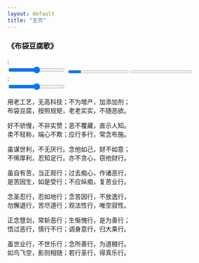 ```yaml
---
layout: default
title: "主页"
---
```


### 《布袋豆腐歌》

<!-- Amplitude Player -->
<div id="amplitude-player">
    <div id="amplitude-left">
        <img data-amplitude-song-info="cover_art_url" class="album-art"/>
        <div class="amplitude-visualization" id="large-visualization"></div>
        <div id="player-left-bottom">
        <div id="time-container">
            <span class="current-time">
            <span class="amplitude-current-minutes" ></span>:<span class="amplitude-current-seconds"></span>
            </span>
            <div id="progress-container">
            <div class="amplitude-wave-form"></div>
            <input type="range" class="amplitude-song-slider"/>
            <progress id="song-played-progress" class="amplitude-song-played-progress"></progress>
            <progress id="song-buffered-progress" class="amplitude-buffered-progress" value="0"></progress>
            </div>
            <span class="duration">
            <span class="amplitude-duration-minutes"></span>:<span class="amplitude-duration-seconds"></span>
            </span>
        </div>
        <div id="control-container">
            <div id="repeat-container">
            <div class="amplitude-repeat" id="repeat"></div>
            <div class="amplitude-shuffle amplitude-shuffle-off" id="shuffle"></div>
            </div>
            <div id="central-control-container">
            <div id="central-controls">
                <div class="amplitude-prev" id="previous"></div>
                <div class="amplitude-play-pause" id="play-pause"></div>
                <div class="amplitude-next" id="next"></div>
            </div>
            </div>
            <div id="volume-container">
            <div class="volume-controls">
                <div class="amplitude-mute amplitude-not-muted"></div>
                <input type="range" class="amplitude-volume-slider"/>
                <div class="ms-range-fix"></div>
            </div>
            <div class="amplitude-shuffle amplitude-shuffle-off" id="shuffle-right"></div>
            </div>
        </div>
        <div id="meta-container">
            <span data-amplitude-song-info="name" class="song-name"></span>
            <div class="song-artist-album">
            <span data-amplitude-song-info="artist"></span>
            <span data-amplitude-song-info="album"></span>
            </div>
        </div>
        </div>
    </div>
</div>
<script>
let songElements = document.getElementsByClassName('song');

for( var i = 0; i < songElements.length; i++ ) {
	songElements[i].addEventListener('mouseover', function(){
		this.style.backgroundColor = '#00A0FF';
		this.querySelectorAll('.song-meta-data .song-title')[0].style.color = '#FFFFFF';
		this.querySelectorAll('.song-meta-data .song-artist')[0].style.color = '#FFFFFF';
		if( !this.classList.contains('amplitude-active-song-container') ){
			this.querySelectorAll('.play-button-container')[0].style.display = 'block';
		}
		this.querySelectorAll('.song-duration')[0].style.color = '#FFFFFF';
	});

	songElements[i].addEventListener('mouseout', function(){
		this.style.backgroundColor = '#FFFFFF';
		this.querySelectorAll('.song-meta-data .song-title')[0].style.color = '#272726';
		this.querySelectorAll('.song-meta-data .song-artist')[0].style.color = '#607D8B';
		this.querySelectorAll('.play-button-container')[0].style.display = 'none';
		this.querySelectorAll('.song-duration')[0].style.color = '#607D8B';
	});

	songElements[i].addEventListener('click', function(){
		this.querySelectorAll('.play-button-container')[0].style.display = 'none';
	});
}

Amplitude.init({
  "songs": [
		{
			"name": "布袋豆腐歌 trance版",
			"artist": "SUNO AI",
			"album": "布袋豆腐歌",
			"url": "https://cdn.jsdelivr.net/gh/budaipro/assets@latest/audio/%E5%B8%83%E8%A2%8B%E8%B1%86%E8%85%90%E6%AD%8C_trance.mp3",
			"cover_art_url": "https://cdn.jsdelivr.net/gh/budaipro/assets@latest/amplitude/cover.png"
		},
		{
			"name": "布袋豆腐歌 rock版",
			"artist": "SUNO AI",
			"album": "布袋豆腐歌",
			"url": "https://cdn.jsdelivr.net/gh/budaipro/assets@latest/audio/%E5%B8%83%E8%A2%8B%E8%B1%86%E8%85%90%E6%AD%8C_rock.mp3",
			"cover_art_url": "https://cdn.jsdelivr.net/gh/budaipro/assets@latest/amplitude/cover.png"
		}
  ],
  
  "callbacks": {
    'play': function() {
        document.getElementById('album-art').style.visibility = 'hidden';
        document.getElementById('large-visualization').style.visibility = 'visible';
    },

    'pause': function() {
        document.getElementById('album-art').style.visibility = 'visible';
        document.getElementById('large-visualization').style.visibility = 'hidden';
    }
  },

  waveforms: {
    sample_rate: 50
  }
});
</script>


用老工艺，无高科技；不为增产，加添加剂；<br>
布袋豆腐，按照规矩，老老实实，不随恶欲。

好不骄慢，不非实赞；恶不覆藏，直示人知。<br>
卖不轻称，端心不欺；应行多行，常念布施。

虽谋世利，不无厌行。念他如己，财不如意；<br>
不悕厚利，忍知足行。亦不贪心，窃他财行。

虽自有苦，当正观行；过去痴心，作诸恶行，<br>
是苦因生，如是受行；不应纵痴，复苦业行。

念圣忍行，忍如地行；念苦因行，不放逸行，<br>
勿懈退行，苦尽道行；观法性行，唯空寂性。

正念慧剑，常斩恶行；生惭愧行，是为善行；<br>
悟过恶行，慎行不行；调身意行，归大乘行。

虽世业行，不世乐行；念所善行，为道粮行。<br>
如鸟飞空，影则相随；若行圣行，得真乐行。
